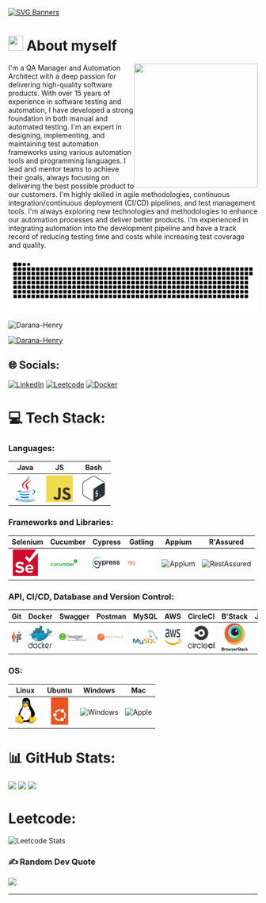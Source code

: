 [![SVG Banners](https://svg-banners.vercel.app/api?type=typeWriter&text1=Hi,%20I'm%20Henry.%20Welcome!%20%20👨‍💻&width=800&height=100)](https://github.com/Darana-Henry)

<!--# 💫 Hi <img src="https://raw.githubusercontent.com/nixin72/nixin72/master/wave.gif" height="45" width="45"/>, I'm Henry-->
# <img src="https://raw.githubusercontent.com/nixin72/nixin72/master/wave.gif" height="30" width="30"/> About myself 

<img align="right" width="250" height="250" src="https://user-images.githubusercontent.com/74038190/212749447-bfb7e725-6987-49d9-ae85-2015e3e7cc41.gif">
I'm a QA Manager and Automation Architect with a deep passion for delivering high-quality software products. With over 15 years of experience in software testing and automation, I have developed a strong foundation in both manual and automated testing. I'm an expert in designing, implementing, and maintaining test automation frameworks using various automation tools and programming languages. I lead and mentor teams to achieve their goals, always focusing on delivering the best possible product to our customers. I'm highly skilled in agile methodologies, continuous integration/continuous deployment (CI/CD) pipelines, and test management tools. I'm always exploring new technologies and methodologies to enhance our automation processes and deliver better products. I'm experienced in integrating automation into the development pipeline and have a track record of reducing testing time and costs while increasing test coverage and quality.

<div align="center">
  <br>
<picture>
  <source media="(prefers-color-scheme: dark)" srcset="https://raw.githubusercontent.com/Darana-Henry/Darana-Henry/output/github-contribution-grid-snake-dark.svg">
  <source media="(prefers-color-scheme: light)" srcset="https://raw.githubusercontent.com/platane/Darana-Henry/output/github-contribution-grid-snake.svg">
  <img alt="github contribution grid snake animation" src="https://raw.githubusercontent.com/Darana-Henry/Darana-Henry/output/github-contribution-grid-snake.svg">
</picture>
  <br>
</div>
<!--
|              |                |                |              |              |
|---------------------|-----------------------|-----------------------|---------------------|---------------------|
| **Rest Assured** | ![](https://img.shields.io/badge/Linux-FCC624?style=for-the-badge&logo=linux&logoColor=black) | Test Strategy | Stakeholder Comm. | Budget Mgmt |
| CI/CD Pipelines | **Appium** | Agile (Scrum) | ![](https://img.shields.io/badge/Java-ED8B00?style=for-the-badge&logo=openjdk&logoColor=white) | Optimization |
| ![](https://img.shields.io/badge/Jenkins-D24939?style=for-the-badge&logo=Jenkins&logoColor=white) | Negotiation | Project Management | System Design | **Selenium** |
| Risk Assessment | Team Mentoring | Program Mgmt | **Gatling** | ![](https://img.shields.io/badge/Jira-0052CC?style=for-the-badge&logo=Jira&logoColor=white) |
| **Servant Leader** | Team Mgmt | ![](https://img.shields.io/badge/Amazon_AWS-232F3E?style=for-the-badge&logo=amazon-aws&logoColor=white) | Time Mgmt | Growth Mindset |
-->
<p align="left"> <img src="https://komarev.com/ghpvc/?username=Darana-Henry&label=Profile%20views&color=133955&style=for-the-badge&abbreviated=true" alt="Darana-Henry" /> </p>
<p align="left"> <a href="https://github.com/ryo-ma/github-profile-trophy"><img src="https://github-profile-trophy.vercel.app/?username=Darana-Henry&theme=dark_dimmed&no-frame=true&no-bg=true" alt="Darana-Henry" /></a> </p>

## 🌐 Socials:
[![LinkedIn](https://img.shields.io/badge/LinkedIn-0077B5?style=for-the-badge&logo=linkedin&logoColor=white)](https://linkedin.com/in/https://www.linkedin.com/in/henrydarana/) [![Leetcode](https://img.shields.io/badge/-LeetCode-FFA116?style=for-the-badge&logo=LeetCode&logoColor=black)](https://leetcode.com/u/onion-sandwich/) [![Docker](https://img.shields.io/badge/docker-%230db7ed.svg?style=for-the-badge&logo=docker&logoColor=white)](https://hub.docker.com/u/hdarana)

# 💻 Tech Stack:
<!--![Java](https://img.shields.io/badge/java-%23ED8B00.svg?style=flat-square&logo=java&logoColor=white) ![JavaScript](https://img.shields.io/badge/javascript-%23323330.svg?style=flat-square&logo=javascript&logoColor=%23F7DF1E) ![Shell Script](https://img.shields.io/badge/shell_script-%23121011.svg?style=flat-square&logo=gnu-bash&logoColor=white) ![AWS](https://img.shields.io/badge/AWS-%23FF9900.svg?style=flat-square&logo=amazon-aws&logoColor=white) ![Jenkins](https://img.shields.io/badge/jenkins-%232C5263.svg?style=flat-square&logo=jenkins&logoColor=white) ![MySQL](https://img.shields.io/badge/mysql-%2300f.svg?style=flat-square&logo=mysql&logoColor=white) ![LINUX](https://img.shields.io/badge/Linux-FCC624?style=flat-square&logo=linux&logoColor=black) ![Confluence](https://img.shields.io/badge/confluence-%23172BF4.svg?style=flat-square&logo=confluence&logoColor=white) ![Docker](https://img.shields.io/badge/docker-%230db7ed.svg?style=flat-square&logo=docker&logoColor=white) ![Gradle](https://img.shields.io/badge/Gradle-02303A.svg?style=flat-square&logo=Gradle&logoColor=white) ![Jira](https://img.shields.io/badge/jira-%230A0FFF.svg?style=flat-square&logo=jira&logoColor=white) ![Postman](https://img.shields.io/badge/Postman-FF6C37?style=flat-square&logo=postman&logoColor=white) ![Swagger](https://img.shields.io/badge/-Swagger-%23Clojure?style=flat-square&logo=swagger&logoColor=white)-->

### Languages:
| Java | JS | Bash |
|----------|----------|----------|
|  <img src="https://github.com/devicons/devicon/blob/master/icons/java/java-original.svg" title="Java"  alt="Java" width="55" height="55"/> |  <img src="https://github.com/devicons/devicon/blob/master/icons/javascript/javascript-original.svg" title="JavaScript" alt="JavaScript" width="55" height="55"/> |  <img src="https://github.com/devicons/devicon/blob/master/icons/bash/bash-original.svg" title="Bash" alt="Bash" width="55" height="55"/> |  

### Frameworks and Libraries:

| Selenium | Cucumber | Cypress | Gatling | Appium | R'Assured
|----------|----------|----------|----------|----------|----------|
|  <img src="https://github.com/devicons/devicon/blob/master/icons/selenium/selenium-original.svg" title="Selenium"  alt="Selenium" width="55" height="55"/>|  <img src="https://github.com/devicons/devicon/blob/master/icons/cucumber/cucumber-plain-wordmark.svg" title="Cucumber" alt="Cucumber" width="55" height="55"/>|  <img src="https://github.com/devicons/devicon/blob/master/icons/cypressio/cypressio-original-wordmark.svg" title="Cypress" alt="Cypress" width="55" height="55"/>|  <img src="https://github.com/devicons/devicon/blob/master/icons/gatling/gatling-original-wordmark.svg" title="Gatling" alt="Gatling" width="55" height="55"/>|  <img src="https://avatars.githubusercontent.com/u/3221291?s=200&v=4" title="Appium" alt="Appium" width="55" height="55"/>| <img src="https://avatars.githubusercontent.com/u/19369327?s=200&v=4" title="RestAssured" alt="RestAssured" width="55" height="55"/>

### API, CI/CD, Database and Version Control:

| Git | Docker | Swagger | Postman | MySQL | AWS | CircleCI | B'Stack | Jenkins |
|----------|----------|----------|----------|----------|----------|----------|----------|----------|
|<img src="https://github.com/devicons/devicon/blob/master/icons/git/git-original-wordmark.svg" title="Git" alt="Git" width="55" height="55"/>|<img src="https://github.com/devicons/devicon/blob/master/icons/docker/docker-original-wordmark.svg" title="Docker" alt="Docker" width="55" height="55"/>|  <img src="https://github.com/devicons/devicon/blob/master/icons/swagger/swagger-original-wordmark.svg" title="Swagger" alt="Swagger" width="55" height="55"/>|  <img src="https://github.com/devicons/devicon/blob/master/icons/postman/postman-original-wordmark.svg" title="Postman" alt="Postman" width="55" height="55"/>|<img src="https://github.com/devicons/devicon/blob/master/icons/mysql/mysql-original-wordmark.svg" title="MySQL" alt="MySQL" width="55" height="55"/>|<img src="https://github.com/devicons/devicon/blob/master/icons/amazonwebservices/amazonwebservices-original-wordmark.svg" title="AWS" alt="AWS" width="55" height="55"/>|<img src="https://github.com/devicons/devicon/blob/master/icons/circleci/circleci-plain-wordmark.svg" title="CircleCI" alt="CircleCI" width="55" height="55"/>| <img src="https://github.com/devicons/devicon/blob/master/icons/browserstack/browserstack-original-wordmark.svg" title="BrowserStack" alt="BrowserStack" width="55" height="55"/>| <img src="https://github.com/devicons/devicon/blob/master/icons/jenkins/jenkins-original.svg" title="Jenkins" alt="Jenkins" width="55" height="55"/>|

### OS: 

| Linux | Ubuntu | Windows | Mac |
|----------|----------|----------|----------|
| <img src="https://github.com/devicons/devicon/blob/master/icons/linux/linux-original.svg" title="Linux" alt="Linux" width="55" height="55"/> | <img src="https://github.com/devicons/devicon/blob/master/icons/ubuntu/ubuntu-original.svg" title="Ubuntu" alt="Ubuntu" width="55" height="55"/> | <img src="https://github.com/canaleal/devicon/blob/new-icon-kali-linux/icons/windows11/windows11-original.svg" title="Windows" alt="Windows" width="55" height="55"/>  | <img src="https://github.com/canaleal/devicon/blob/new-icon-kali-linux/icons/apple/apple-original.svg" title="Apple" alt="Apple" width="55" height="55"/> |



# 📊 GitHub Stats:
![](https://github-readme-stats.vercel.app/api?username=Darana-Henry&hide_border=false&include_all_commits=true&count_private=true&theme=dark)
![](https://github-readme-stats.vercel.app/api/top-langs/?username=Darana-Henry&hide_border=false&include_all_commits=true&count_private=true&layout=compact&theme=dark)
![](https://github-readme-streak-stats.herokuapp.com/?user=Darana-Henry&hide_border=false&theme=dark)
<!-- 
## &#x1f4c8; Checkout
<a href="https://github.com/Darana-Henry/leetcode-project">
  <img align="center" src="https://github-readme-stats.vercel.app/api/pin/?username=Darana-Henry&repo=leetcode-project&title_color=ffffff&text_color=c9cacc&icon_color=2bbc8a&bg_color=1d1f21" />
</a>

<a href="https://github.com/Darana-Henry/javascript-365">
  <img align="center" src="https://github-readme-stats.vercel.app/api/pin/?username=Darana-Henry&repo=javascript-365&title_color=ffffff&text_color=c9cacc&icon_color=2bbc8a&bg_color=1d1f21" />
</a>

<a href="https://github.com/Darana-Henry/e-commerce-selenium">
  <img align="center" src="https://github-readme-stats.vercel.app/api/pin/?username=Darana-Henry&repo=e-commerce-selenium&title_color=ffffff&text_color=c9cacc&icon_color=2bbc8a&bg_color=1d1f21" />
</a>

<a href="https://github.com/Darana-Henry/online-travel-selenium-page-object-docker-jenkins-aws">
  <img align="center" src="https://github-readme-stats.vercel.app/api/pin/?username=Darana-Henry&repo=online-travel-selenium-page-object-docker-jenkins-aws&title_color=ffffff&text_color=c9cacc&icon_color=2bbc8a&bg_color=1d1f21" />
</a>
 -->
# Leetcode:
![Leetcode Stats](https://leetcard.jacoblin.cool/onion-sandwich?ext=heatmap)

### ✍️ Random Dev Quote
![](https://quotes-github-readme.vercel.app/api?type=horizontal&theme=dark)

---
<!-- [![](https://visitcount.itsvg.in/api?id=Darana-Henry&icon=5&color=0)](https://visitcount.itsvg.in) -->
<!-- Proudly created with GPRM ( https://gprm.itsvg.in ) -->
